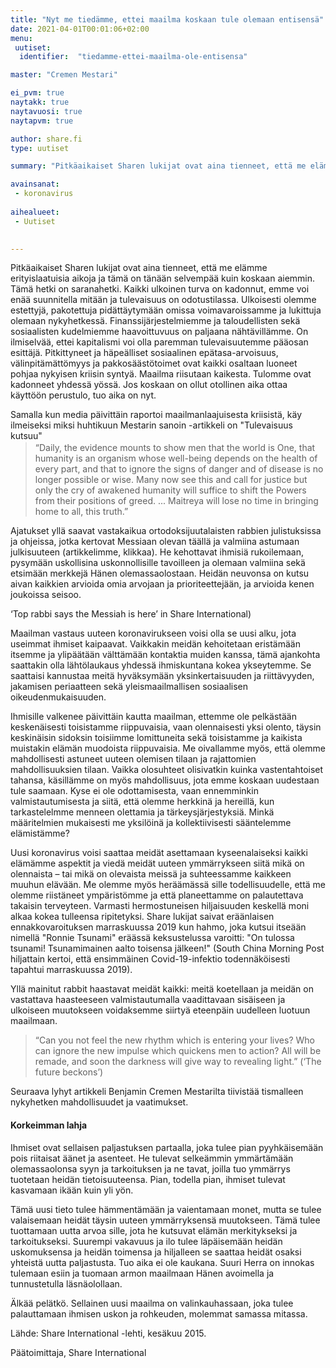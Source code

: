 ```yaml
---
title: "Nyt me tiedämme, ettei maailma koskaan tule olemaan entisensä"
date: 2021-04-01T00:01:06+02:00
menu:
 uutiset:
  identifier:  "tiedamme-ettei-maailma-ole-entisensa"

master: "Cremen Mestari"

ei_pvm: true
naytakk: true
naytavuosi: true
naytapvm: true

author: share.fi
type: uutiset

summary: "Pitkäaikaiset Sharen lukijat ovat aina tienneet, että me elämme erityislaatuisia aikoja ja tämä on tänään selvempää kuin koskaan aiemmin. Tämä hetki on saranahetki. Kaikki ulkoinen turva on kadonnut, emme voi enää suunnitella mitään ja tulevaisuus on odotustilassa."

avainsanat:
 - koronavirus
 
aihealueet:
 - Uutiset
 

---
```

<p>Pitkäaikaiset Sharen lukijat ovat aina tienneet, että me elämme erityislaatuisia aikoja ja tämä on tänään selvempää kuin koskaan aiemmin. Tämä hetki on saranahetki. Kaikki ulkoinen turva on kadonnut, emme voi enää suunnitella mitään ja tulevaisuus on odotustilassa. Ulkoisesti olemme estettyjä, pakotettuja pidättäytymään omissa voimavaroissamme ja lukittuja olemaan nykyhetkessä. Finanssijärjestelmiemme ja taloudellisten sekä sosiaalisten kudelmiemme haavoittuvuus on paljaana nähtävillämme. On ilmiselvää, ettei kapitalismi voi olla paremman tulevaisuutemme pääosan esittäjä. Pitkittyneet ja häpeälliset sosiaalinen epätasa-arvoisuus, välinpitämättömyys ja pakkosäästötoimet ovat kaikki osaltaan luoneet pohjaa nykyisen kriisin syntyä. Maailma riisutaan kaikesta. Tulomme ovat kadonneet yhdessä yössä. Jos koskaan on ollut otollinen aika ottaa käyttöön perustulo, tuo aika on nyt.</p>

<p>Samalla kun media päivittäin raportoi maailmanlaajuisesta kriisistä, käy ilmeiseksi miksi huhtikuun Mestarin sanoin -artikkeli on "Tulevaisuus kutsuu"
<blockquote style="margin-top:-12px;">“Daily, the evidence mounts to show men that the world is One, that humanity is an organism whose well-being depends on the health of every part, and that to ignore the signs of danger and of disease is no longer possible or wise. Many now see this and call for justice but only the cry of awakened humanity will suffice to shift the Powers from their positions of greed. ... Maitreya will lose no time in bringing home to all, this truth.”</blockquote></p>

<p>Ajatukset yllä saavat vastakaikua ortodoksijuutalaisten rabbien julistuksissa ja ohjeissa, jotka kertovat Messiaan olevan täällä ja valmiina astumaan julkisuuteen (artikkelimme, klikkaa). He kehottavat ihmisiä rukoilemaan, pysymään uskollisina uskonnollisille tavoilleen ja olemaan valmiina sekä etsimään merkkejä Hänen olemassaolostaan. Heidän neuvonsa on kutsu aivan kaikkien arvioida omia arvojaan ja prioriteettejään, ja arvioida kenen joukoissa seisoo.</p>

‘Top rabbi says the Messiah is here’ in Share International)

<p>Maailman vastaus uuteen koronavirukseen voisi olla se uusi alku, jota useimmat ihmiset kaipaavat. Vaikkakin meidän kehoitetaan eristämään itsemme ja ylipäätään välttämään kontaktia muiden kanssa, tämä ajankohta saattakin olla lähtölaukaus yhdessä ihmiskuntana kokea ykseytemme. Se saattaisi kannustaa meitä hyväksymään yksinkertaisuuden ja riittävyyden, jakamisen periaatteen sekä yleismaailmallisen sosiaalisen oikeudenmukaisuuden.</p>

<p>Ihmisille valkenee päivittäin kautta maailman, ettemme ole pelkästään keskenäisesti toisistamme riippuvaisia, vaan olennaisesti yksi olento, täysin keskinäisin sidoksin toisiimme lomittuneita sekä toisistamme ja kaikista muistakin elämän muodoista riippuvaisia. Me oivallamme myös, että olemme mahdollisesti astuneet uuteen olemisen tilaan ja rajattomien mahdollisuuksien tilaan. Vaikka olosuhteet olisivatkin kuinka vastentahtoiset tahansa, käsillämme on myös mahdollisuus, jota emme koskaan uudestaan tule saamaan. Kyse ei ole odottamisesta, vaan ennemminkin valmistautumisesta ja siitä, että olemme herkkinä ja hereillä, kun tarkastelelmme menneen olettamia ja tärkeysjärjestyksiä. Minkä määritelmien mukaisesti me yksilöinä ja kollektiivisesti sääntelemme elämistämme?</p>

<p>Uusi koronavirus voisi saattaa meidät asettamaan kyseenalaiseksi kaikki elämämme aspektit ja viedä meidät uuteen ymmärrykseen siitä mikä on olennaista – tai mikä on olevaista meissä ja suhteessamme kaikkeen muuhun elävään. Me olemme myös heräämässä sille todellisuudelle, että me olemme riistäneet ympäristömme ja että planeettamme on palautettava takaisin terveyteen. Varmasti hermostuneisen hiljaisuuden keskellä moni alkaa kokea tulleensa ripitetyksi. Share lukijat saivat eräänlaisen ennakkovaroituksen marraskuussa 2019 kun hahmo, joka kutsui itseään nimellä "Ronnie Tsunami" eräässä keksustelussa varoitti: "On tulossa tsunami! Tsunamimainen aalto toisensa jälkeen!" (South China Morning Post hiljattain kertoi, että ensimmäinen Covid-19-infektio todennäköisesti tapahtui marraskuussa 2019).</p>

<p>Yllä mainitut rabbit haastavat meidät kaikki: meitä koetellaan ja meidän on vastattava haasteeseen valmistautumalla vaadittavaan sisäiseen ja ulkoiseen muutokseen voidaksemme siirtyä eteenpäin uudelleen luotuun maailmaan.</p>
 
<blockquote>“Can you not feel the new rhythm which is entering your lives? Who can ignore the new impulse which quickens men to action? All will be remade, and soon the darkness will give way to revealing light.” (‘The future beckons’)</blockquote>

<p>Seuraava lyhyt artikkeli Benjamin Cremen Mestarilta tiivistää tismalleen nykyhetken mahdollisuudet ja vaatimukset.</p>

<h4>Korkeimman lahja</h4>

<p>Ihmiset ovat sellaisen paljastuksen partaalla, joka tulee pian pyyhkäisemään pois riitaisat äänet ja asenteet. He tulevat selkeämmin ymmärtämään olemassaolonsa syyn ja tarkoituksen ja ne tavat, joilla tuo ymmärrys tuotetaan heidän tietoisuuteensa. Pian, todella pian, ihmiset tulevat kasvamaan ikään kuin yli yön.</p>

<p>Tämä uusi tieto tulee hämmentämään ja vaientamaan monet, mutta se tulee valaisemaan heidät täysin uuteen ymmärryksensä muutokseen. Tämä tulee tuottamaan uutta arvoa sille, jota he kutsuvat elämän merkitykseksi ja tarkoitukseksi. Suurempi vakavuus ja ilo tulee läpäisemään heidän uskomuksensa ja heidän toimensa ja hiljalleen se saattaa heidät osaksi yhteistä uutta paljastusta. Tuo aika ei ole kaukana. Suuri Herra on innokas tulemaan esiin ja tuomaan armon maailmaan Hänen avoimella ja tunnustetulla läsnäolollaan.</p>

<p>Älkää pelätkö. Sellainen uusi maailma on valinkauhassaan, joka tulee palauttamaan ihmisen uskon ja rohkeuden, molemmat samassa mitassa.</p>

<p>Lähde: Share International -lehti, kesäkuu 2015.</p>
 
<p>Päätoimittaja, Share International</p>